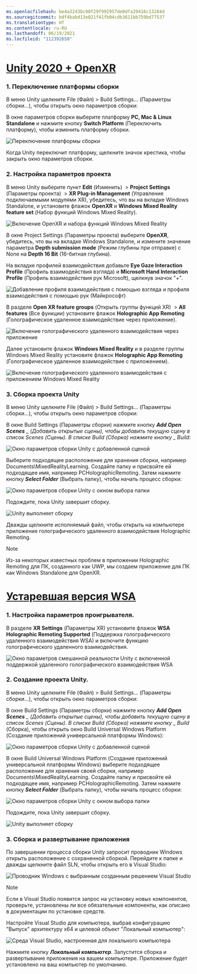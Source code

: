 ```yaml
---
ms.openlocfilehash: be4a3243bc00f29f992957de0dfa29416c13284d
ms.sourcegitcommit: bdf4babd13e021f41fb04cdb3611bb759bd77537
ms.translationtype: HT
ms.contentlocale: ru-RU
ms.lasthandoff: 06/19/2021
ms.locfileid: "112392658"
---
```

# <a name="unity-2020--openxr"></a>[Unity 2020 + OpenXR](#tab/openxr)

### <a name="1-switching-build-platform"></a>1. Переключение платформы сборки

В меню Unity щелкните File (Файл) > Build Settings... (Параметры сборки...), чтобы открыть окно параметров сборки:

В окне параметров сборки выберите платформу **PC, Mac & Linux Standalone** и нажмите кнопку **Switch Platform** (Переключить платформу), чтобы изменить платформу сборки.

![Переключение платформы сборки](../images/mrlearning-pc-holographic-remoting/Tutorial2-Section2-Step4-1.PNG)

Когда Unity переключит платформу, щелкните значок крестика, чтобы закрыть окно параметров сборки.

### <a name="2-set-the-project-settings"></a>2. Настройка параметров проекта

В меню Unity выберите пункт **Edit** (Изменить)  >  **Project Settings** (Параметры проекта)  >  **XR Plug-in Management** (Управление подключаемыми модулями XR), убедитесь, что вы на вкладке Windows Standalone, и установите флажок **OpenXR** и **Windows Mixed Reality feature set** (Набор функций Windows Mixed Reality).

![Включение OpenXR и набора функций Windows Mixed Reality](../images/mrlearning-pc-holographic-remoting/Tutorial2-Section2-Step4-2.PNG)

В окне Project Settings (Параметры проекта) выберите **OpenXR**, убедитесь, что вы на вкладке Windows Standalone, и измените значение параметра **Depth submission mode** (Режим глубины при отправке) с None на **Depth 16 Bit** (16-битная глубина).

На вкладке профилей взаимодействия добавьте **Eye Gaze Interaction Profile** (Профиль взаимодействия взгляда) и **Microsoft Hand Interaction Profile** (Профиль взаимодействия рук Microsoft), щелкнув значок "+".

![Добавление профиля взаимодействия с помощью взгляда и профиля взаимодействия с помощью рук (Майкрософт)](../images/mrlearning-pc-holographic-remoting/Tutorial2-Section2-Step4-3.PNG)

В разделе **Open XR feature groups** (Открыть группы функций XR)  >  **All features** (Все функции) установите флажок **Holographic App Remoting** (Голографическое удаленное взаимодействие через приложение).

![Включение голографического удаленного взаимодействия через приложение](../images/mrlearning-pc-holographic-remoting/Tutorial2-Section2-Step4-4.PNG)

Далее установите флажок **Windows Mixed Reality** и в разделе группы Windows Mixed Reality установите флажок **Holographic App Remoting** (Голографическое удаленное взаимодействие с приложением).

![Включение голографического удаленного взаимодействия с приложением Windows Mixed Reality](../images/mrlearning-pc-holographic-remoting/Tutorial2-Section2-Step4-5.PNG)

### <a name="3-build-the-unity-project"></a>3. Сборка проекта Unity

В меню Unity щелкните File (Файл) > Build Settings... (Параметры сборки...), чтобы открыть окно параметров сборки:

В окне Build Settings (Параметры сборки) нажмите кнопку ***Add Open Scenes** _ (Добавить открытые сцены), чтобы добавить текущую сцену в список Scenes (Сцены). В списке Build (Сборка) нажмите кнопку _ *Build**:

![Окно параметров сборки Unity с добавленной сценой](../images/mrlearning-pc-holographic-remoting/Tutorial2-Section2-Step4-6.PNG)

Выберите подходящее расположение для хранения сборки, например Documents\MixedRealityLearning. Создайте папку и присвойте ей подходящее имя, например PCHolographicRemoting. Затем нажмите кнопку ***Select Folder*** (Выбрать папку), чтобы начать процесс сборки:

![Окно параметров сборки Unity с окном выбора папки](../images/mrlearning-pc-holographic-remoting/Tutorial2-Section2-Step4-7.png)

Подождите, пока Unity завершит сборку.

![Unity выполняет сборку](../images/mrlearning-pc-holographic-remoting/Tutorial2-Section2-Step4-8.png)

Дважды щелкните исполняемый файл, чтобы открыть на компьютере приложение голографического удаленного взаимодействия Holographic Remoting.

> [!NOTE]
> Из-за некоторых известных проблем в приложении Holographic Remoting для ПК, созданного как UWP, мы создаем приложение для ПК как Windows Standalone для OpenXR.


# <a name="legacy-wsa"></a>[Устаревшая версия WSA](#tab/wsa)

### <a name="1-set-the-player-settings"></a>1. Настройка параметров проигрывателя.

В разделе **XR Settings** (Параметры XR) установите флажок **WSA Holographic Remoting Supported** (Поддержка голографического удаленного взаимодействия WSA) и включите функцию голографического удаленного взаимодействия.

![Окно параметров смешанной реальности Unity с включенной поддержкой удаленного голографического взаимодействия WSA](../images/mrlearning-pc-holographic-remoting/Tutorial2-Section2-Step1-1.png)

### <a name="2-build-the-unity-project"></a>2. Создание проекта Unity.

В меню Unity щелкните File (Файл) > Build Settings... (Параметры сборки...), чтобы открыть окно параметров сборки:

В окне Build Settings (Параметры сборки) нажмите кнопку ***Add Open Scenes** _ (Добавить открытые сцены), чтобы добавить текущую сцену в список Scenes (Сцены). В списке Build (Сборка) нажмите кнопку _ *_Build_** (Сборка), чтобы открыть окно Build Universal Windows Platform (Создание приложений универсальной платформы Windows):

![Окно параметров сборки Unity с добавленной сценой](../images/mrlearning-pc-holographic-remoting/Tutorial2-Section2-Step2-1.png)

В окне Build Universal Windows Platform (Создание приложений универсальной платформы Windows) выберите подходящее расположение для хранения своей сборки, например Documents\MixedRealityLearning. Создайте папку и присвойте ей подходящее имя, например PCHolographicRemoting. Затем нажмите кнопку ***Select Folder*** (Выбрать папку), чтобы начать процесс сборки:

![Окно параметров сборки Unity с окном выбора папки](../images/mrlearning-pc-holographic-remoting/Tutorial2-Section2-Step2-2.png)

Подождите, пока Unity завершит сборку.

![Unity выполняет сборку](../images/mrlearning-pc-holographic-remoting/Tutorial2-Section2-Step2-3.png)

### <a name="3-build-and-deploy-the-application"></a>3. Сборка и развертывание приложения

По завершении процесса сборки Unity запросит проводник Windows открыть расположение с сохраненной сборкой. Перейдите к папке и дважды щелкните файл SLN, чтобы открыть его в Visual Studio:

![Проводник Windows с выбранным созданным решением Visual Studio](../images/mrlearning-pc-holographic-remoting/Tutorial2-Section2-Step3-1.png)

> [!NOTE]
> Если в Visual Studio появится запрос на установку новых компонентов, проверьте, установлены ли все обязательные компоненты, как описано в документации по установке средств.

Настройте Visual Studio для компьютера, выбрав конфигурацию "Выпуск" архитектуру x64 и целевой объект "Локальный компьютер":

![Среда Visual Studio, настроенная для локального компьютера](../images/mrlearning-pc-holographic-remoting/Tutorial2-Section2-Step3-2.png)

Нажмите кнопку ***Локальный компьютер***. Запустится сборка и развертывание приложения на вашем компьютере. Приложение будет установлено на ваш компьютер по умолчанию.
